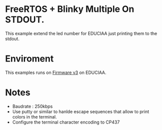 # FreeRTOS + Blinky Multiple On STDOUT.

This example extend the led number for EDUCIAA just printing them to the stdout.

# Enviroment

This examples runs on [Firmware v3](https://github.com/epernia/firmware_v3) on EDUCIAA.

# Notes

* Baudrate : 250kbps
* Use putty or similar to hanlde escape sequences that allow to print colors in the terminal.
* Configure the terminal character encoding to CP437

